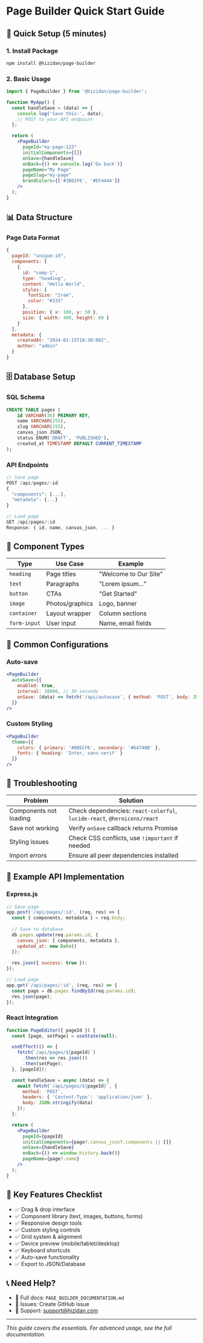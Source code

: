 # Page Builder Quick Start Guide

## 🚀 Quick Setup (5 minutes)

### 1. Install Package
```bash
npm install @hizidan/page-builder
```

### 2. Basic Usage
```jsx
import { PageBuilder } from '@hizidan/page-builder';

function MyApp() {
  const handleSave = (data) => {
    console.log('Save this:', data);
    // POST to your API endpoint
  };

  return (
    <PageBuilder
      pageId="my-page-123"
      initialComponents={[]}
      onSave={handleSave}
      onBack={() => console.log('Go back')}
      pageName="My Page"
      pageSlug="my-page"
      brandColors={['#3B82F6', '#EF4444']}
    />
  );
}
```

## 📊 Data Structure

### Page Data Format
```javascript
{
  pageId: "unique-id",
  components: [
    {
      id: "comp-1",
      type: "heading",
      content: "Hello World",
      styles: {
        fontSize: "2rem",
        color: "#333"
      },
      position: { x: 100, y: 50 },
      size: { width: 400, height: 60 }
    }
  ],
  metadata: {
    createdAt: "2024-01-15T10:30:00Z",
    author: "admin"
  }
}
```

## 🗄️ Database Setup

### SQL Schema
```sql
CREATE TABLE pages (
    id VARCHAR(36) PRIMARY KEY,
    name VARCHAR(255),
    slug VARCHAR(255),
    canvas_json JSON,
    status ENUM('DRAFT', 'PUBLISHED'),
    created_at TIMESTAMP DEFAULT CURRENT_TIMESTAMP
);
```

### API Endpoints
```javascript
// Save page
POST /api/pages/:id
{
  "components": [...],
  "metadata": {...}
}

// Load page
GET /api/pages/:id
Response: { id, name, canvas_json, ... }
```

## 🎨 Component Types

| Type | Use Case | Example |
|------|----------|---------|
| `heading` | Page titles | "Welcome to Our Site" |
| `text` | Paragraphs | "Lorem ipsum..." |
| `button` | CTAs | "Get Started" |
| `image` | Photos/graphics | Logo, banner |
| `container` | Layout wrapper | Column sections |
| `form-input` | User input | Name, email fields |

## 🔧 Common Configurations

### Auto-save
```jsx
<PageBuilder
  autoSave={{
    enabled: true,
    interval: 30000, // 30 seconds
    onSave: (data) => fetch('/api/autosave', { method: 'POST', body: JSON.stringify(data) })
  }}
/>
```

### Custom Styling
```jsx
<PageBuilder
  theme={{
    colors: { primary: '#8B5CF6', secondary: '#64748B' },
    fonts: { heading: 'Inter, sans-serif' }
  }}
/>
```

## 🚨 Troubleshooting

| Problem | Solution |
|---------|----------|
| Components not loading | Check dependencies: `react-colorful`, `lucide-react`, `@heroicons/react` |
| Save not working | Verify `onSave` callback returns Promise |
| Styling issues | Check CSS conflicts, use `!important` if needed |
| Import errors | Ensure all peer dependencies installed |

## 📝 Example API Implementation

### Express.js
```javascript
// Save page
app.post('/api/pages/:id', (req, res) => {
  const { components, metadata } = req.body;
  
  // Save to database
  db.pages.update(req.params.id, {
    canvas_json: { components, metadata },
    updated_at: new Date()
  });
  
  res.json({ success: true });
});

// Load page
app.get('/api/pages/:id', (req, res) => {
  const page = db.pages.findById(req.params.id);
  res.json(page);
});
```

### React Integration
```jsx
function PageEditor({ pageId }) {
  const [page, setPage] = useState(null);

  useEffect(() => {
    fetch(`/api/pages/${pageId}`)
      .then(res => res.json())
      .then(setPage);
  }, [pageId]);

  const handleSave = async (data) => {
    await fetch(`/api/pages/${pageId}`, {
      method: 'POST',
      headers: { 'Content-Type': 'application/json' },
      body: JSON.stringify(data)
    });
  };

  return (
    <PageBuilder
      pageId={pageId}
      initialComponents={page?.canvas_json?.components || []}
      onSave={handleSave}
      onBack={() => window.history.back()}
      pageName={page?.name}
    />
  );
}
```

## 🎯 Key Features Checklist

- ✅ Drag & drop interface
- ✅ Component library (text, images, buttons, forms)
- ✅ Responsive design tools
- ✅ Custom styling controls
- ✅ Grid system & alignment
- ✅ Device preview (mobile/tablet/desktop)
- ✅ Keyboard shortcuts
- ✅ Auto-save functionality
- ✅ Export to JSON/Database

## 📞 Need Help?

- 📖 Full docs: `PAGE_BUILDER_DOCUMENTATION.md`
- 🐛 Issues: Create GitHub issue
- 💬 Support: support@hizidan.com

---
*This guide covers the essentials. For advanced usage, see the full documentation.*
